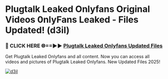 # Plugtalk Leaked Onlyfans Original Videos 0nlyFans Leaked - Files Updated! (d3il)

<h3>🔴 CLICK HERE 🌐==►► <a href="https://tinyurl.com/3hn5wdd3" rel="nofollow">Plugtalk Leaked Onlyfans Updated Files</a></h3>

Get Plugtalk Leaked Onlyfans and all content. Now you can access all videos and pictures of Plugtalk Leaked Onlyfans. New Updated Files 2025!

[![d3il](https://i.imgur.com/4HnBqBT.gif)](https://tinyurl.com/3hn5wdd3)
